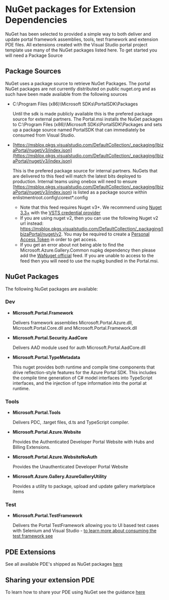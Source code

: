 <properties title="" pageTitle="Portal SDK NuGet packages" description="NuGet" authors="nickharris" />

# NuGet packages for Extension Dependencies

NuGet has been selected to provided a simple way to both deliver and update portal framework assemblies, tools, test framework and extension PDE files. All extensions created with the Visual Studio portal project template use many of the NuGet packages listed here.  To get started you will need a Package Source

## Package Sources

NuGet uses a package source to retrieve NuGet Packages.  The portal NuGet packages are not currently distributed on public nuget.org and as such have been made available from the following sources

- C:\Program Files (x86)\Microsoft SDKs\PortalSDK\Packages

	Until the sdk is made publicly available this is the prefered package source for external partners. The Portal.msi installs the NuGet packages to C:\Program Files (x86)\Microsoft SDKs\PortalSDK\Packages and sets up a package source named PortalSDK that can immediately be consumed from Visual Studio.

- [https://msblox.pkgs.visualstudio.com/DefaultCollection/_packaging/IbizaPortal/nuget/v3/index.json](https://msblox.pkgs.visualstudio.com/DefaultCollection/_packaging/IbizaPortal/nuget/v3/index.json)

	This is the prefered package source for internal partners.  NuGets that are delivered to this feed will match the latest bits deployed to production. Internal teams using onebox will need to ensure [https://msblox.pkgs.visualstudio.com/DefaultCollection/_packaging/IbizaPortal/nuget/v3/index.json) is listed as a package source within enlistmentroot\.config\corext*.config
    
  * Note that this feed requires Nuget v3+.  We recommend using [Nuget 3.3+](http://dist.nuget.org/index.html) with the [VSTS credential provider](https://www.visualstudio.com/en-us/docs/package/get-started/nuget/auth#vsts-credential-provider)
  * If you are using nuget v2, then you can use the following Nuget v2 url instead: https://msblox.pkgs.visualstudio.com/DefaultCollection/_packaging/IbizaPortal/nuget/v2.  You may be required to create a [Personal Access Token](https://www.visualstudio.com/en-us/docs/package/get-started/nuget/auth#personal-access-tokens) in order to get access.  
  * If you get an error about not being able to find the Microsoft.Azure.Gallery.Common nupkg dependency then please add the [WaNuget official](http://wanuget/Official/nuget) feed.  If you are unable to access to the feed then you will need to use the nupkg bundled in the Portal.msi.
  
## NuGet Packages

The following NuGet packages are available:

### Dev

- **Microsoft.Portal.Framework**

	Delivers framework assemblies Microsoft.Portal.Azure.dll, Microsoft.Portal.Core.dll and Microsoft.Portal.Framework.dll

- **Microsoft.Portal.Security.AadCore**

	Delivers AAD module used for auth Microsoft.Portal.AadCore.dll

- **Microsoft.Portal.TypeMetadata**

	This nuget provides both runtime and compile time components that drive reflection-style features for the Azure Portal SDK.  This includes the compile time generation of C# model interfaces into TypeScript interfaces, and the injection of type information into the portal at runtime.

### Tools

- **Microsoft.Portal.Tools**

	Delivers PDC, .target files, d.ts and TypeScript compiler.

- **Microsoft.Portal.Azure.Website**

	Provides the Authenticated Developer Portal Website with Hubs and Billing Extensions.

- **Microsoft.Portal.Azure.WebsiteNoAuth**

	Provides the Unauthenticated Developer Portal Website

- **Microsoft.Azure.Gallery.AzureGalleryUtility**

	Provides a utility to package, upload and update gallery marketplace items

### Test

- **Microsoft.Portal.TestFramework**

	Delivers the Portal TestFramework allowing you to UI based test cases with Selenium and Visual Studio - [to learn more about consuming the test framework see](https://auxdocs.azurewebsites.net/en-us/documentation/articles/portalfx-testing-ui-test-cases)

## PDE Extensions

See all available PDE's shipped as NuGet packages [here](/documentation/sections/portalfx#pde)

## Sharing your extension PDE

To learn how to share your PDE using NuGet see the guidance [here](/documentation/articles/portalfx-pde-publish)
